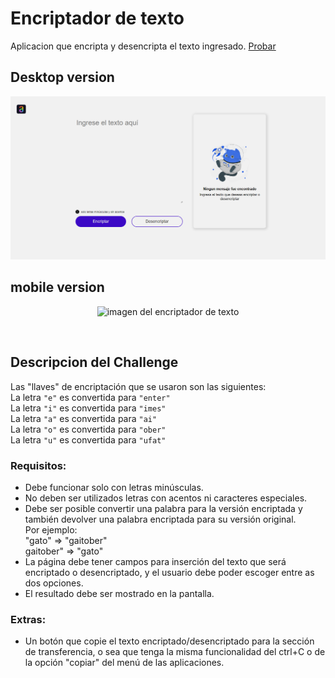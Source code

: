 # Encriptador de texto

Aplicacion que encripta y desencripta el texto ingresado. [Probar](http://158.101.30.210/Encrypt-Challenge-ONE/)

## Desktop version
<p align="center">
   <img  heigth="500" src="/img/img-encriptador.PNG" alt="imagen del encriptador de texto"/>
</p>

## mobile version
<p align="center">
   <img  src="/img/img-encriptador-resposive.PNG" alt="imagen del encriptador de texto"/>
</p>
<br>

## Descripcion del Challenge

Las "llaves" de encriptación que se usaron son las siguientes: <br>
La letra `"e"` es convertida para `"enter"` <br>
La letra `"i"` es convertida para `"imes"` <br>
La letra `"a"` es convertida para `"ai"` <br>
La letra `"o"` es convertida para `"ober"` <br>
La letra `"u"` es convertida para `"ufat"` <br>

### Requisitos: 
- Debe funcionar solo con letras minúsculas. <br>
- No deben ser utilizados letras con acentos ni caracteres especiales. <br>
- Debe ser posible convertir una palabra para la versión encriptada y también devolver una palabra encriptada para su versión original. <br>
Por ejemplo:<br> "gato" => "gaitober" <br> gaitober" => "gato" <br>
- La página debe tener campos para inserción del texto que será encriptado o desencriptado, y el usuario debe poder escoger entre as dos opciones. <br>
- El resultado debe ser mostrado en la pantalla. <br>

### Extras: 
- Un botón que copie el texto encriptado/desencriptado para la sección de transferencia, o sea que tenga la misma funcionalidad del ctrl+C o de la opción "copiar" del menú de las aplicaciones. <br>